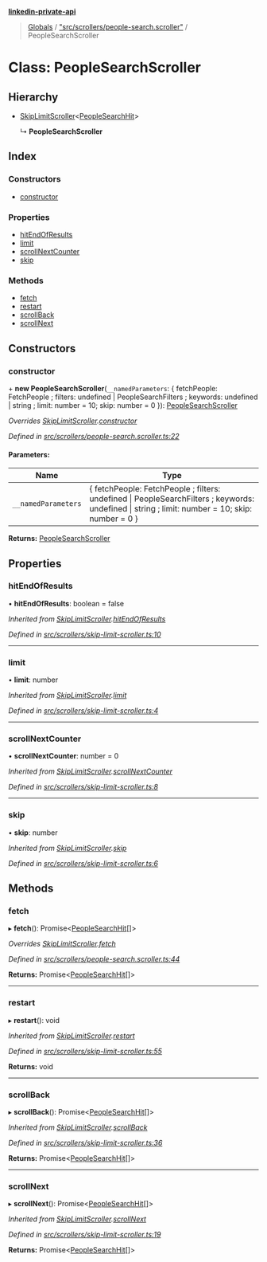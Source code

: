 **[linkedin-private-api](../README.md)**

> [Globals](../globals.md) / ["src/scrollers/people-search.scroller"](../modules/_src_scrollers_people_search_scroller_.md) / PeopleSearchScroller

# Class: PeopleSearchScroller

## Hierarchy

* [SkipLimitScroller](_src_scrollers_skip_limit_scroller_.skiplimitscroller.md)\<[PeopleSearchHit](../interfaces/_src_entities_people_search_hit_entity_.peoplesearchhit.md)>

  ↳ **PeopleSearchScroller**

## Index

### Constructors

* [constructor](_src_scrollers_people_search_scroller_.peoplesearchscroller.md#constructor)

### Properties

* [hitEndOfResults](_src_scrollers_people_search_scroller_.peoplesearchscroller.md#hitendofresults)
* [limit](_src_scrollers_people_search_scroller_.peoplesearchscroller.md#limit)
* [scrollNextCounter](_src_scrollers_people_search_scroller_.peoplesearchscroller.md#scrollnextcounter)
* [skip](_src_scrollers_people_search_scroller_.peoplesearchscroller.md#skip)

### Methods

* [fetch](_src_scrollers_people_search_scroller_.peoplesearchscroller.md#fetch)
* [restart](_src_scrollers_people_search_scroller_.peoplesearchscroller.md#restart)
* [scrollBack](_src_scrollers_people_search_scroller_.peoplesearchscroller.md#scrollback)
* [scrollNext](_src_scrollers_people_search_scroller_.peoplesearchscroller.md#scrollnext)

## Constructors

### constructor

\+ **new PeopleSearchScroller**(`__namedParameters`: { fetchPeople: FetchPeople ; filters: undefined \| PeopleSearchFilters ; keywords: undefined \| string ; limit: number = 10; skip: number = 0 }): [PeopleSearchScroller](_src_scrollers_people_search_scroller_.peoplesearchscroller.md)

*Overrides [SkipLimitScroller](_src_scrollers_skip_limit_scroller_.skiplimitscroller.md).[constructor](_src_scrollers_skip_limit_scroller_.skiplimitscroller.md#constructor)*

*Defined in [src/scrollers/people-search.scroller.ts:22](https://github.com/eilonmore/linkedin-private-api/blob/a50722e/src/scrollers/people-search.scroller.ts#L22)*

#### Parameters:

Name | Type |
------ | ------ |
`__namedParameters` | { fetchPeople: FetchPeople ; filters: undefined \| PeopleSearchFilters ; keywords: undefined \| string ; limit: number = 10; skip: number = 0 } |

**Returns:** [PeopleSearchScroller](_src_scrollers_people_search_scroller_.peoplesearchscroller.md)

## Properties

### hitEndOfResults

•  **hitEndOfResults**: boolean = false

*Inherited from [SkipLimitScroller](_src_scrollers_skip_limit_scroller_.skiplimitscroller.md).[hitEndOfResults](_src_scrollers_skip_limit_scroller_.skiplimitscroller.md#hitendofresults)*

*Defined in [src/scrollers/skip-limit-scroller.ts:10](https://github.com/eilonmore/linkedin-private-api/blob/a50722e/src/scrollers/skip-limit-scroller.ts#L10)*

___

### limit

•  **limit**: number

*Inherited from [SkipLimitScroller](_src_scrollers_skip_limit_scroller_.skiplimitscroller.md).[limit](_src_scrollers_skip_limit_scroller_.skiplimitscroller.md#limit)*

*Defined in [src/scrollers/skip-limit-scroller.ts:4](https://github.com/eilonmore/linkedin-private-api/blob/a50722e/src/scrollers/skip-limit-scroller.ts#L4)*

___

### scrollNextCounter

•  **scrollNextCounter**: number = 0

*Inherited from [SkipLimitScroller](_src_scrollers_skip_limit_scroller_.skiplimitscroller.md).[scrollNextCounter](_src_scrollers_skip_limit_scroller_.skiplimitscroller.md#scrollnextcounter)*

*Defined in [src/scrollers/skip-limit-scroller.ts:8](https://github.com/eilonmore/linkedin-private-api/blob/a50722e/src/scrollers/skip-limit-scroller.ts#L8)*

___

### skip

•  **skip**: number

*Inherited from [SkipLimitScroller](_src_scrollers_skip_limit_scroller_.skiplimitscroller.md).[skip](_src_scrollers_skip_limit_scroller_.skiplimitscroller.md#skip)*

*Defined in [src/scrollers/skip-limit-scroller.ts:6](https://github.com/eilonmore/linkedin-private-api/blob/a50722e/src/scrollers/skip-limit-scroller.ts#L6)*

## Methods

### fetch

▸ **fetch**(): Promise\<[PeopleSearchHit](../interfaces/_src_entities_people_search_hit_entity_.peoplesearchhit.md)[]>

*Overrides [SkipLimitScroller](_src_scrollers_skip_limit_scroller_.skiplimitscroller.md).[fetch](_src_scrollers_skip_limit_scroller_.skiplimitscroller.md#fetch)*

*Defined in [src/scrollers/people-search.scroller.ts:44](https://github.com/eilonmore/linkedin-private-api/blob/a50722e/src/scrollers/people-search.scroller.ts#L44)*

**Returns:** Promise\<[PeopleSearchHit](../interfaces/_src_entities_people_search_hit_entity_.peoplesearchhit.md)[]>

___

### restart

▸ **restart**(): void

*Inherited from [SkipLimitScroller](_src_scrollers_skip_limit_scroller_.skiplimitscroller.md).[restart](_src_scrollers_skip_limit_scroller_.skiplimitscroller.md#restart)*

*Defined in [src/scrollers/skip-limit-scroller.ts:55](https://github.com/eilonmore/linkedin-private-api/blob/a50722e/src/scrollers/skip-limit-scroller.ts#L55)*

**Returns:** void

___

### scrollBack

▸ **scrollBack**(): Promise\<[PeopleSearchHit](../interfaces/_src_entities_people_search_hit_entity_.peoplesearchhit.md)[]>

*Inherited from [SkipLimitScroller](_src_scrollers_skip_limit_scroller_.skiplimitscroller.md).[scrollBack](_src_scrollers_skip_limit_scroller_.skiplimitscroller.md#scrollback)*

*Defined in [src/scrollers/skip-limit-scroller.ts:36](https://github.com/eilonmore/linkedin-private-api/blob/a50722e/src/scrollers/skip-limit-scroller.ts#L36)*

**Returns:** Promise\<[PeopleSearchHit](../interfaces/_src_entities_people_search_hit_entity_.peoplesearchhit.md)[]>

___

### scrollNext

▸ **scrollNext**(): Promise\<[PeopleSearchHit](../interfaces/_src_entities_people_search_hit_entity_.peoplesearchhit.md)[]>

*Inherited from [SkipLimitScroller](_src_scrollers_skip_limit_scroller_.skiplimitscroller.md).[scrollNext](_src_scrollers_skip_limit_scroller_.skiplimitscroller.md#scrollnext)*

*Defined in [src/scrollers/skip-limit-scroller.ts:19](https://github.com/eilonmore/linkedin-private-api/blob/a50722e/src/scrollers/skip-limit-scroller.ts#L19)*

**Returns:** Promise\<[PeopleSearchHit](../interfaces/_src_entities_people_search_hit_entity_.peoplesearchhit.md)[]>
